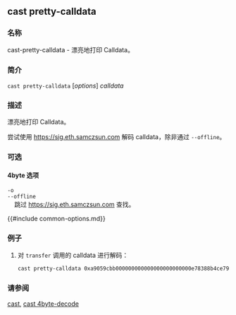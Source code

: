 ## cast pretty-calldata

### 名称

cast-pretty-calldata - 漂亮地打印 Calldata。

### 简介

``cast pretty-calldata`` [*options*] *calldata*

### 描述

漂亮地打印 Calldata。

尝试使用 <https://sig.eth.samczsun.com> 解码 calldata，除非通过 `--offline`。

### 可选

#### 4byte 选项

`-o`  
`--offline`  
&nbsp;&nbsp;&nbsp;&nbsp;跳过 <https://sig.eth.samczsun.com> 查找。

{{#include common-options.md}}

### 例子

1. 对 `transfer` 调用的 calldata 进行解码：
    ```sh
    cast pretty-calldata 0xa9059cbb000000000000000000000000e78388b4ce79068e89bf8aa7f218ef6b9ab0e9d00000000000000000000000000000000000000000000000000174b37380cea000
    ```

### 请参阅

[cast](./cast.md), [cast 4byte-decode](./cast-4byte-decode.md)
